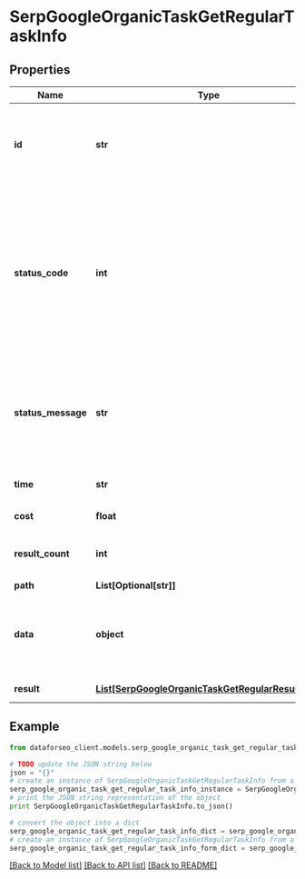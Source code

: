 # SerpGoogleOrganicTaskGetRegularTaskInfo


## Properties

Name | Type | Description | Notes
------------ | ------------- | ------------- | -------------
**id** | **str** | task identifier unique task identifier in our system in the UUID format | [optional] 
**status_code** | **int** | status code of the task generated by DataForSEO, can be within the following range: 10000-60000 you can find the full list of the response codes here | [optional] 
**status_message** | **str** | informational message of the task you can find the full list of general informational messages here | [optional] 
**time** | **str** | execution time, seconds | [optional] 
**cost** | **float** | total tasks cost, USD | [optional] 
**result_count** | **int** | number of elements in the result array | [optional] 
**path** | **List[Optional[str]]** | URL path | [optional] 
**data** | **object** | contains the same parameters that you specified in the POST request | [optional] 
**result** | [**List[SerpGoogleOrganicTaskGetRegularResultInfo]**](SerpGoogleOrganicTaskGetRegularResultInfo.md) | array of results | [optional] 

## Example

```python
from dataforseo_client.models.serp_google_organic_task_get_regular_task_info import SerpGoogleOrganicTaskGetRegularTaskInfo

# TODO update the JSON string below
json = "{}"
# create an instance of SerpGoogleOrganicTaskGetRegularTaskInfo from a JSON string
serp_google_organic_task_get_regular_task_info_instance = SerpGoogleOrganicTaskGetRegularTaskInfo.from_json(json)
# print the JSON string representation of the object
print SerpGoogleOrganicTaskGetRegularTaskInfo.to_json()

# convert the object into a dict
serp_google_organic_task_get_regular_task_info_dict = serp_google_organic_task_get_regular_task_info_instance.to_dict()
# create an instance of SerpGoogleOrganicTaskGetRegularTaskInfo from a dict
serp_google_organic_task_get_regular_task_info_form_dict = serp_google_organic_task_get_regular_task_info.from_dict(serp_google_organic_task_get_regular_task_info_dict)
```
[[Back to Model list]](../README.md#documentation-for-models) [[Back to API list]](../README.md#documentation-for-api-endpoints) [[Back to README]](../README.md)


